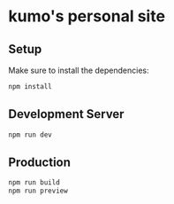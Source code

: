 # kumo's personal site

## Setup

Make sure to install the dependencies:

```bash
npm install
```

## Development Server

```bash
npm run dev
```

## Production

```bash
npm run build
npm run preview
```
